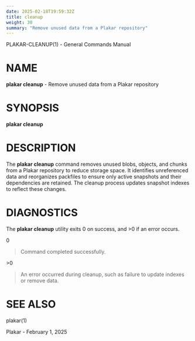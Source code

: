 ```yaml
---
date: 2025-02-18T19:59:32Z
title: cleanup
weight: 30
summary: "Remove unused data from a Plakar repository"
---
```

PLAKAR-CLEANUP(1) - General Commands Manual

# NAME

**plakar cleanup** - Remove unused data from a Plakar repository

# SYNOPSIS

**plakar cleanup**

# DESCRIPTION

The
**plakar cleanup**
command removes unused blobs, objects, and chunks from a Plakar
repository to reduce storage space.
It identifies unreferenced data and reorganizes packfiles to ensure
only active snapshots and their dependencies are retained.
The cleanup process updates snapshot indexes to reflect these changes.

# DIAGNOSTICS

The **plakar cleanup** utility exits&#160;0 on success, and&#160;&gt;0 if an error occurs.

0

> Command completed successfully.

&gt;0

> An error occurred during cleanup, such as failure to update indexes or
> remove data.

# SEE ALSO

plakar(1)

Plakar - February 1, 2025
